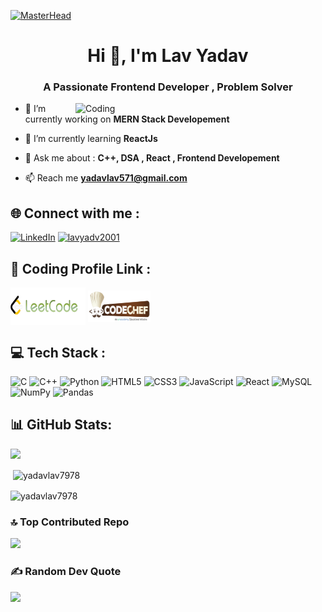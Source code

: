 [![MasterHead](https://camo.githubusercontent.com/04b3af1734c378d7eb20690ca6ce758b5a3fff95abcce7958d3fac32030bbe29/68747470733a2f2f692e6962622e636f2f424c357363475a2f302d3062707933352d4c6336722d41647669762d4c2e676966)]()


<h1 align="center">Hi 👋, I'm Lav Yadav</h1>
<h3 align="center">A Passionate Frontend Developer , Problem Solver </h3>

<img align="right" alt="Coding" width="400" src="https://cdn.dribbble.com/users/1162077/screenshots/3848914/programmer.gif">


- 🔭 I’m currently working on **MERN Stack Developement**

- 🌱 I’m currently learning **ReactJs**
 
 - 💬 Ask me about : **C++, DSA , React , Frontend Developement**

- 📫 Reach me **yadavlav571@gmail.com**
 
## 🌐 Connect with me :
<p align="left">
<a href="https://linkedin.com/in/lav-yadav-1055a5211" target="_blank">
<img src="https://img.shields.io/badge/LinkedIn-%230077B5.svg?logo=linkedin&logoColor=white" alt="LinkedIn" height="27" width="90" /></a>
<a href="https://instagram.com/lavyadv2001" target="_blank">
 <img src="https://raw.githubusercontent.com/rahuldkjain/github-profile-readme-generator/master/src/images/icons/Social/instagram.svg" alt="lavyadv2001" height="30" width="60" /></a>
</p>


## 🧮 Coding Profile Link :
<p align="left">
<a href="https://www.leetcode.com/lav_123" target="_blank"><img align="center" src="Images/Leetcode7.png" alt="lav_123" height="60" width="120" /></a>
<a href="https://www.codechef.com/users/yadavlav7978" target="_blank"><img align="center" src="Images/Codechef(new)_logo.svg.png" alt="yadavlav7978" height="50" width="100" /></a>
</p>


## 💻 Tech Stack :
![C](https://img.shields.io/badge/c-%2300599C.svg?style=for-the-badge&logo=c&logoColor=white) ![C++](https://img.shields.io/badge/c++-%2300599C.svg?style=for-the-badge&logo=c%2B%2B&logoColor=white) ![Python](https://img.shields.io/badge/python-3670A0?style=for-the-badge&logo=python&logoColor=ffdd54) ![HTML5](https://img.shields.io/badge/html5-%23E34F26.svg?style=for-the-badge&logo=html5&logoColor=white)
![CSS3](https://img.shields.io/badge/css3-%231572B6.svg?style=for-the-badge&logo=css3&logoColor=white)  ![JavaScript](https://img.shields.io/badge/javascript-%23323330.svg?style=for-the-badge&logo=javascript&logoColor=%23F7DF1E) ![React](https://img.shields.io/badge/react-%2320232a.svg?style=for-the-badge&logo=react&logoColor=%2361DAFB) ![MySQL](https://img.shields.io/badge/mysql-%2300f.svg?style=for-the-badge&logo=mysql&logoColor=white) ![NumPy](https://img.shields.io/badge/numpy-%23013243.svg?style=for-the-badge&logo=numpy&logoColor=white) ![Pandas](https://img.shields.io/badge/pandas-%23150458.svg?style=for-the-badge&logo=pandas&logoColor=white)

## 📊 GitHub Stats:
![](https://github-readme-streak-stats.herokuapp.com/?user=yadavlav7978&theme=radical&hide_border=false)<br/>


<!-- github stats -->
<p >&nbsp;<img align="center" src="https://github-readme-stats.vercel.app/api?username=yadavlav7978&show_icons=true&locale=en&theme=tokyonight&include_all_commits=true" alt="yadavlav7978" /></p>

<!-- most used languages -->
<p ><img align="center" src="https://github-readme-stats.vercel.app/api/top-langs?username=yadavlav7978&show_icons=true&locale=en&layout=compact&theme=tokyonight" alt="yadavlav7978" /></p>




<!-- Proudly created with GPRM ( https://gprm.itsvg.in ) -->

### 🔝 Top Contributed Repo

![](https://github-contributor-stats.vercel.app/api?username=yadavlav7978&limit=5&theme=dark&combine_all_yearly_contributions=true)


### ✍️ Random Dev Quote
![](https://quotes-github-readme.vercel.app/api?type=horizontal&theme=radical)


<!-- Proudly created with GPRM ( https://gprm.itsvg.in ) -->


